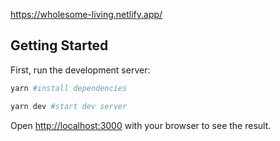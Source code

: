 https://wholesome-living.netlify.app/

## Getting Started

First, run the development server:

```bash
yarn #install dependencies
```

```bash
yarn dev #start dev server
```

Open [http://localhost:3000](http://localhost:3000) with your browser to see the result.
